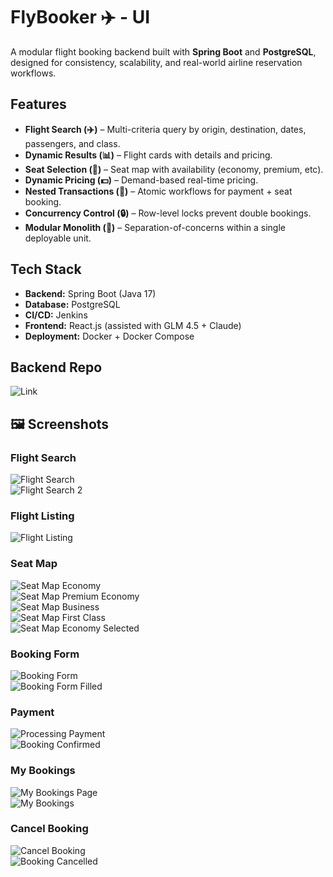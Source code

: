 # FlyBooker ✈️ - UI

A modular flight booking backend built with **Spring Boot** and **PostgreSQL**, designed for consistency, scalability, and real-world airline reservation workflows.

## Features
- **Flight Search (✈️)** – Multi-criteria query by origin, destination, dates, passengers, and class.  
- **Dynamic Results (📊)** – Flight cards with details and pricing.  
- **Seat Selection (💺)** – Seat map with availability (economy, premium, etc).  
- **Dynamic Pricing (💵)** – Demand-based real-time pricing.  
- **Nested Transactions (🔄)** – Atomic workflows for payment + seat booking.  
- **Concurrency Control (🔒)** – Row-level locks prevent double bookings.  
- **Modular Monolith (🧩)** – Separation-of-concerns within a single deployable unit.  

## Tech Stack
- **Backend:** Spring Boot (Java 17)  
- **Database:** PostgreSQL  
- **CI/CD:** Jenkins  
- **Frontend:** React.js (assisted with GLM 4.5 + Claude)  
- **Deployment:** Docker + Docker Compose  

## Backend Repo
![Link](https://github.com/ssidharths/FlyBooker)  

## 🖼️ Screenshots  

### Flight Search  
![Flight Search](https://ik.imagekit.io/erx2ffzos/FlyBooker/1.png?updatedAt=1757865963775)  
![Flight Search 2](https://ik.imagekit.io/erx2ffzos/FlyBooker/2.png?updatedAt=1757865964192)  

### Flight Listing
![Flight Listing](https://ik.imagekit.io/erx2ffzos/FlyBooker/3.png?updatedAt=1757865964257)  

### Seat Map
![Seat Map Economy](https://ik.imagekit.io/erx2ffzos/FlyBooker/4.png?updatedAt=1757865964320)  
![Seat Map Premium Economy](https://ik.imagekit.io/erx2ffzos/FlyBooker/4.1.png?updatedAt=1757865964378)  
![Seat Map Business](https://ik.imagekit.io/erx2ffzos/FlyBooker/4.2.png?updatedAt=1757865964323)  
![Seat Map First Class](https://ik.imagekit.io/erx2ffzos/FlyBooker/4.3.png?updatedAt=1757865964348)  
![Seat Map Economy Selected](https://ik.imagekit.io/erx2ffzos/FlyBooker/5.png?updatedAt=1757865964304)  

### Booking Form
![Booking Form](https://ik.imagekit.io/erx2ffzos/FlyBooker/6.png?updatedAt=1757865964322)  
![Booking Form Filled](https://ik.imagekit.io/erx2ffzos/FlyBooker/7.png?updatedAt=1757865964307)    

### Payment
![Processing Payment](https://ik.imagekit.io/erx2ffzos/FlyBooker/8.png?updatedAt=1757865969454)  
![Booking Confirmed](https://ik.imagekit.io/erx2ffzos/FlyBooker/9.png?updatedAt=1757865970894)  

### My Bookings
![My Bookings Page](https://ik.imagekit.io/erx2ffzos/FlyBooker/10.png?updatedAt=1757865970453)  
![My Bookings](https://ik.imagekit.io/erx2ffzos/FlyBooker/11.png?updatedAt=1757865970848)  

### Cancel Booking
![Cancel Booking](https://ik.imagekit.io/erx2ffzos/FlyBooker/12.png?updatedAt=1757865970890)  
![Booking Cancelled](https://ik.imagekit.io/erx2ffzos/FlyBooker/13.png?updatedAt=1757865970997)  
